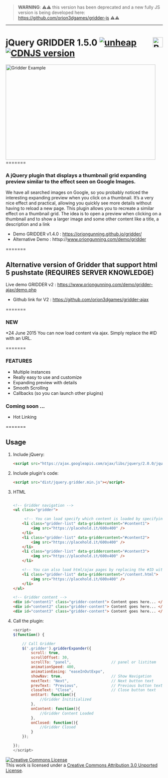 > **WARNING**: ⚠⚠ this version has been deprecated and a new fully JS version is being developed here: https://github.com/orion3dgames/gridder-js ⚠⚠

***

# jQuery GRIDDER 1.5.0 <a href='https://ko-fi.com/A748382' target='_blank'><img height='32' style='border:0px;height:32px;float: right;' src='https://az743702.vo.msecnd.net/cdn/kofi1.png?v=a' border='0' alt='Buy Me a Coffee at ko-fi.com' /></a> [![unheap](https://img.shields.io/badge/Featured%20on-Unheap-orange.svg)](https://www.unheap.com/media/galleries/gridder/) [![CDNJS version](https://img.shields.io/cdnjs/v/gridder.svg)](https://cdnjs.com/libraries/gridder)

<img width="480" height="305" src='https://i.giphy.com/xT8qBaPahUIhtN9HwI.gif' border='0' alt='Gridder Example' />
=======

### A jQuery plugin that displays a thumbnail grid expanding preview similar to the effect seen on Google Images.

We have all searched images on Google, so you probably noticed the interesting expanding preview when you click on a thumbnail. It’s a very nice effect and practical, allowing you quickly see more details without having to reload a new page. This plugin allows you to recreate a similar effect on a thumbnail grid. The idea is to open a preview when clicking on a thumbnail and to show a larger image and some other content like a title, a description and a link

- Demo GRIDDER v1.4.0 : https://oriongunning.github.io/gridder/
- Alternative Demo : httsp://www.oriongunning.com/demo/gridder

=======

## Alternative version of Gridder that support html 5 pushstate (REQUIRES SERVER KNOWLEDGE)

Live demo GRIDDER v2 : https://www.oriongunning.com/demo/gridder-ajax/demo.php
- Github link for V2 : https://github.com/orion3dgames/gridder-ajax
 
=======

### NEW
*24 June 2015
You can now load content via ajax. Simply replace the #ID with an URL.

=======

### FEATURES
- Multiple instances
- Really easy to use and customize
- Expanding preview with details
- Smooth Scrolling
- Callbacks (so you can launch other plugins)

### Coming soon ...
- Hot Linking

=======

## Usage

1. Include jQuery:

	```html
	<script src="https://ajax.googleapis.com/ajax/libs/jquery/2.0.0/jquery.min.js"></script>
	```

2. Include plugin's code:

	```html
	<script src="dist/jquery.gridder.min.js"></script>
	```

3. HTML

	```html
    
    <!-- Gridder navigation -->
	<ul class="gridder">

         <!-- You can load specify which content is loaded by specifying the #ID of the div where the content is  -->
        <li class="gridder-list" data-griddercontent="#content1">
            <img src="https://placehold.it/600x400" />
        </li>
        <li class="gridder-list" data-griddercontent="#content2">
            <img src="https://placehold.it/600x400" />
        </li>
        <li class="gridder-list" data-griddercontent="#content3">
            <img src="https://placehold.it/600x400" />
        </li>

        <!-- You can also load html/ajax pages by replacing the #ID with a URL -->
        <li class="gridder-list" data-griddercontent="/content.html">
            <img src="https://placehold.it/600x400" />
        </li>
    </ul>

    <!-- Gridder content -->
    <div id="content1" class="gridder-content"> Content goes here... </div>
    <div id="content2" class="gridder-content"> Content goes here... </div>
    <div id="content3" class="gridder-content"> Content goes here... </div>

	```

3. Call the plugin:

    ```javascript
    <script>
    $(function() {

        // Call Gridder
        $('.gridder').gridderExpander({
            scroll: true,
            scrollOffset: 30,
            scrollTo: "panel",                  // panel or listitem
            animationSpeed: 400,
            animationEasing: "easeInOutExpo",
            showNav: true,                      // Show Navigation
            nextText: "Next",                   // Next button text
            prevText: "Previous",               // Previous button text
            closeText: "Close",                 // Close button text
            onStart: function(){
                //Gridder Inititialized
            },
            onContent: function(){
                //Gridder Content Loaded
            },
            onClosed: function(){
                //Gridder Closed
            }
        });

    });
    </script>
    ```

<a rel="license" href="https://creativecommons.org/licenses/by/3.0/"><img alt="Creative Commons License" style="border-width:0" src="https://i.creativecommons.org/l/by/3.0/88x31.png" /></a><br />This work is licensed under a <a rel="license" href="https://creativecommons.org/licenses/by/3.0/">Creative Commons Attribution 3.0 Unported License</a>.


